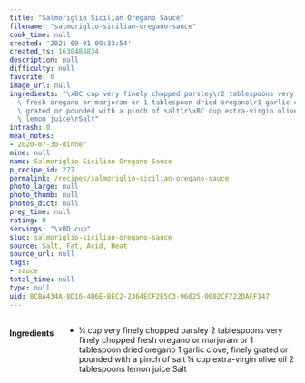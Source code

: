 ```yaml
---
title: "Salmoriglio Sicilian Oregano Sauce"
filename: "salmoriglio-sicilian-oregano-sauce"
cook_time: null
created: '2021-09-01 09:33:54'
created_ts: 1630488834
description: null
difficulty: null
favorite: 0
image_url: null
ingredients: "\xBC cup very finely chopped parsley\r2 tablespoons very finely chopped\
  \ fresh oregano or marjoram or 1 tablespoon dried oregano\r1 garlic clove, finely\
  \ grated or pounded with a pinch of salt\r\xBC cup extra-virgin olive oil\r2 tablespoons\
  \ lemon juice\rSalt"
intrash: 0
meal_notes:
- 2020-07-30-dinner
mine: null
name: Salmoriglio Sicilian Oregano Sauce
p_recipe_id: 277
permalink: /recipes/salmoriglio-sicilian-oregano-sauce
photo_large: null
photo_thumb: null
photos_dict: null
prep_time: null
rating: 0
servings: "\xBD cup"
slug: salmoriglio-sicilian-oregano-sauce
source: Salt, Fat, Acid, Heat
source_url: null
tags:
- sauce
total_time: null
type: null
uid: 8CBA434A-8D16-4B6E-BEC2-2364ECF2E5C3-96025-0002CF722DAFF147
---
```

<div class="large-8 medium-7 columns" id="writeup">	</div><!-- #writeup -->
</div><!-- #row-one -->
<div class="row" id="row-two">	<div class="medium-4 small-5 columns" id="ingredients"><h4>Ingredients</h4><div class="box box-ingredients content"><ul>
<li>¼ cup very finely chopped parsley
2 tablespoons very finely chopped fresh oregano or marjoram or 1 tablespoon dried oregano
1 garlic clove, finely grated or pounded with a pinch of salt
¼ cup extra-virgin olive oil
2 tablespoons lemon juice
Salt</li>
</ul>
</div>	</div>	<div class="medium-6 small-7 columns" id="directions">	</div>